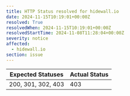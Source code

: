 ```yaml
---
title: HTTP Status resolved for hidewall.io
date: 2024-11-15T10:19:01+00:00Z
resolved: True
resolvedWhen: 2024-11-15T10:19:01+00:00Z
resolvedStartTime: 2024-11-08T11:28:04+00:00Z
severity: notice
affected:
  - hidewall.io
section: issue
---
```


| Expected Statuses | Actual Status  |
|-------------------|----------------|
| 200, 301, 302, 403 | 403 |
